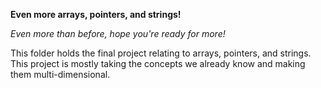 **Even more arrays, pointers, and strings!**

*Even more than before, hope you're ready for more!*

This folder holds the final project relating to arrays, pointers, and strings.
This project is mostly taking the concepts we already know and making them
multi-dimensional.